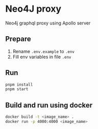 # Neo4J proxy

Neo4j graphql proxy using Apollo server

## Prepare

1. Rename `.env.example` to `.env`
2. Fill env variables in file `.env`

## Run

```bash
pnpm install
pnpm start
```

## Build and run using docker

```bash
docker build -t <image_name> .
docker run -p 4000:4000 <image_name> 
```